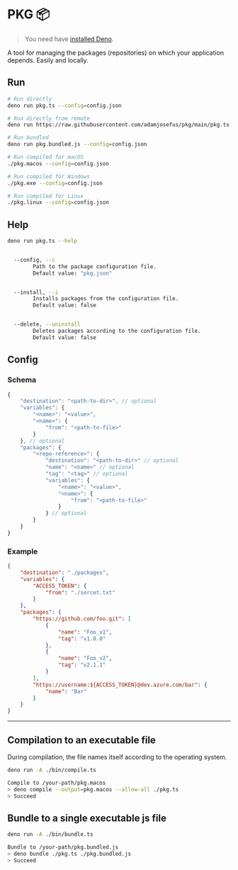 # PKG 📦

> You need have [installed Deno](https://deno.land/#installation).

A tool for managing the packages (repositories) on which your application depends. Easily and locally.

## Run

```bash
# Run directly
deno run pkg.ts --config=config.json

# Run directly from remote
deno run https://raw.githubusercontent.com/adamjosefus/pkg/main/pkg.ts --config=config.json

# Run bundled
deno run pkg.bundled.js --config=config.json

# Run compiled for macOS
./pkg.macos --config=config.json

# Run compiled for Windows
./pkg.exe --config=config.json

# Run compiled for Linux
./pkg.linux --config=config.json

```


## Help

```bash
deno run pkg.ts --help

```

```bash

  --config, --c
        Path to the package configuration file.
        Default value: "pkg.json"


  --install, --i
        Installs packages from the configuration file.
        Default value: false


  --delete, --uninstall
        Deletes packages according to the configuration file.
        Default value: false

```


## Config

### Schema

```js
{
    "destination": "<path-to-dir>", // optional
    "variables": {
        "<name>": "<value>",
        "<name>": {
            "from": "<path-to-file>"
        }
    }, // optional
    "packages": {
        "<repo-reference>": {
            "destination": "<path-to-dir>" // optional
            "name": "<name>" // optional
            "tag": "<tag>" // optional
            "variables": {
                "<name>": "<value>",
                "<name>": {
                    "from": "<path-to-file>"
                }
            } // optional
        }
    }
}
```

### Example
```json
{
    "destination": "./packages",
    "variables": {
        "ACCESS_TOKEN": {
            "from": "./sercet.txt"
        }
    },
    "packages": {
        "https://github.com/foo.git": [
            {
                "name": "Foo_v1",
                "tag": "v1.0.0"
            },
            {
                "name": "Foo_v2",
                "tag": "v2.1.1"
            }
        ],
        "https://username:${ACCESS_TOKEN}@dev.azure.com/bar": {
            "name": "Bar"
        }
    }
}
```

---


## Compilation to an executable file
During compilation, the file names itself according to the operating system.

```bash
deno run -A ./bin/compile.ts 
```
```bash
Compile to /your-path/pkg.macos
> deno compile --output=pkg.macos --allow-all ./pkg.ts
> Succeed
```



## Bundle to a single executable js file

```bash
deno run -A ./bin/bundle.ts
```
```bash
Bundle to /your-path/pkg.bundled.js
> deno bundle ./pkg.ts ./pkg.bundled.js
> Succeed
```
